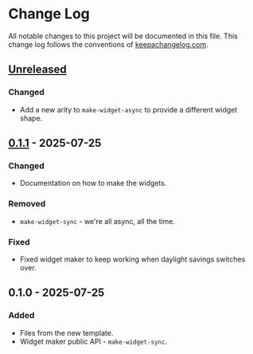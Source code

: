 # Change Log
All notable changes to this project will be documented in this file. This change log follows the conventions of [keepachangelog.com](http://keepachangelog.com/).

## [Unreleased]
### Changed
- Add a new arity to `make-widget-async` to provide a different widget shape.

## [0.1.1] - 2025-07-25
### Changed
- Documentation on how to make the widgets.

### Removed
- `make-widget-sync` - we're all async, all the time.

### Fixed
- Fixed widget maker to keep working when daylight savings switches over.

## 0.1.0 - 2025-07-25
### Added
- Files from the new template.
- Widget maker public API - `make-widget-sync`.

[Unreleased]: https://sourcehost.site/your-name/bubs2/compare/0.1.1...HEAD
[0.1.1]: https://sourcehost.site/your-name/bubs2/compare/0.1.0...0.1.1
